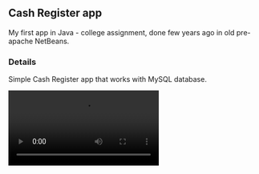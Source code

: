 ## Cash Register app

My first app in Java - college assignment, done few years ago in old pre-apache NetBeans.

### Details

Simple Cash Register app that works with MySQL database.

<video src="https://musli.ch/media/cash-register.webm"></video>
